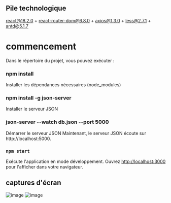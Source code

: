 ## Pile technologique

react@18.2.0 + react-router-dom@6.8.0 + axios@1.3.0 + less@2.7.1 + antd@5.1.7


# commencement

Dans le répertoire du projet, vous pouvez exécuter :

### npm install

Installer les dépendances nécessaires (node_modules)

### npm install -g json-server

Installer le serveur JSON

### json-server --watch db.json --port 5000

Démarrer le serveur JSON Maintenant, le serveur JSON écoute sur http://localhost:5000.

### `npm start`

Exécute l'application en mode développement.
Ouvrez [http://localhost:3000](http://localhost:3000) pour l'afficher dans votre navigateur.


## captures d'écran
![image](https://user-images.githubusercontent.com/89328999/224596276-d1e32814-42bc-47cf-8d66-03744079d55e.png)
![image](https://user-images.githubusercontent.com/89328999/224596721-13752ef7-656c-4086-be77-8d973a3ee38b.png)

